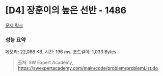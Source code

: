 # [D4] 장훈이의 높은 선반 - 1486 

[문제 링크](https://swexpertacademy.com/main/code/problem/problemDetail.do?contestProbId=AV2b7Yf6ABcBBASw) 

### 성능 요약

메모리: 22,088 KB, 시간: 196 ms, 코드길이: 1,033 Bytes



> 출처: SW Expert Academy, https://swexpertacademy.com/main/code/problem/problemList.do